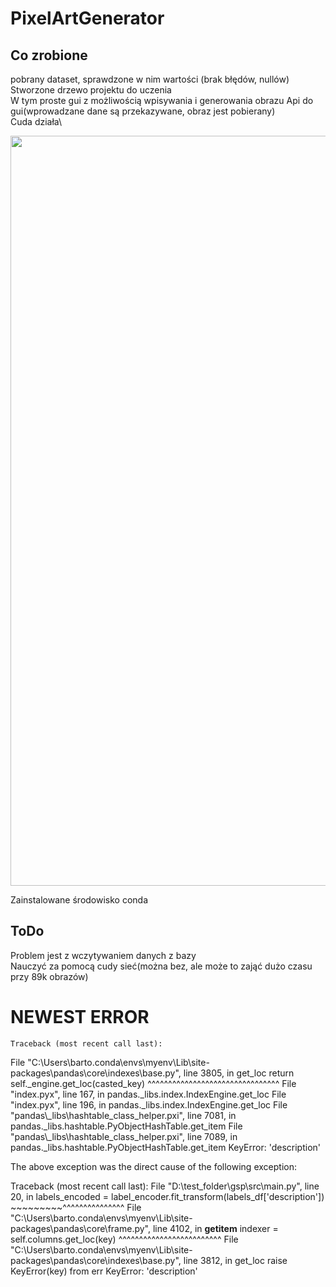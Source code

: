 # PixelArtGenerator

## Co zrobione
pobrany dataset, sprawdzone w nim wartości (brak błędów, nullów)\
Stworzone drzewo projektu do uczenia\
W tym proste gui z możliwością wpisywania i generowania obrazu
Api do gui(wprowadzane dane są przekazywane, obraz jest pobierany)\
Cuda działa\
<p align="center">
    <img src="./images/images/image.png" width = 1200>
</p>

Zainstalowane środowisko conda

## ToDo


Problem jest z wczytywaniem danych z bazy\
Nauczyć za pomocą cudy sieć(można bez, ale może to zająć dużo czasu przy 89k obrazów)

# NEWEST ERROR

    Traceback (most recent call last):
  File "C:\Users\barto\.conda\envs\myenv\Lib\site-packages\pandas\core\indexes\base.py", line 3805, in get_loc
    return self._engine.get_loc(casted_key)
           ^^^^^^^^^^^^^^^^^^^^^^^^^^^^^^^^
  File "index.pyx", line 167, in pandas._libs.index.IndexEngine.get_loc
  File "index.pyx", line 196, in pandas._libs.index.IndexEngine.get_loc
  File "pandas\\_libs\\hashtable_class_helper.pxi", line 7081, in pandas._libs.hashtable.PyObjectHashTable.get_item
  File "pandas\\_libs\\hashtable_class_helper.pxi", line 7089, in pandas._libs.hashtable.PyObjectHashTable.get_item
KeyError: 'description'

The above exception was the direct cause of the following exception:

Traceback (most recent call last):
  File "D:\test_folder\gsp\src\main.py", line 20, in <module>
    labels_encoded = label_encoder.fit_transform(labels_df['description'])
                                                 ~~~~~~~~~^^^^^^^^^^^^^^^
  File "C:\Users\barto\.conda\envs\myenv\Lib\site-packages\pandas\core\frame.py", line 4102, in __getitem__
    indexer = self.columns.get_loc(key)
              ^^^^^^^^^^^^^^^^^^^^^^^^^
  File "C:\Users\barto\.conda\envs\myenv\Lib\site-packages\pandas\core\indexes\base.py", line 3812, in get_loc
    raise KeyError(key) from err
KeyError: 'description'
